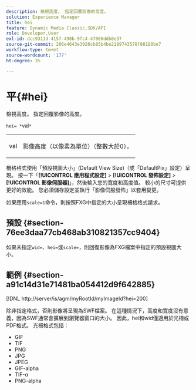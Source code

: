 ```yaml
---
description: 檢視高度。 指定回覆影像的高度。
solution: Experience Manager
title: hei
feature: Dynamic Media Classic,SDK/API
role: Developer,User
exl-id: dcc9311d-4157-490b-9fc4-47060ddb0e37
source-git-commit: 206e4643e3926cb85b4be2189743578f88180be7
workflow-type: tm+mt
source-wordcount: '177'
ht-degree: 3%

---
```


# 平{#hei}

檢視高度。 指定回覆影像的高度。

`hei= *`val`*`

<table id="simpletable_627E67D201744588815325F3C55F76A5"> 
 <tr class="strow"> 
  <td class="stentry"> <p><span class="codeph"> <span class="varname"> val</span></span> </p> </td> 
  <td class="stentry"> <p>影像高度（以像素為單位）（整數大於0）。 </p></td> 
 </tr> 
</table>

柵格格式使用「預設視圖大小」(Default View Size)（或「DefaultPix」設定）呈現。 按一下「**[!UICONTROL 應用程式設定]** > **[!UICONTROL 發佈設定]** > **[!UICONTROL 影像伺服器]**」，然後輸入您的寬度和高度值。 較小的尺寸可提供更好的效能。 您必須儲存設定並執行「影像伺服發佈」以套用變更。

如果應用`scale=1`命令，則按照FXG中指定的大小呈現柵格格式請求。

## 預設 {#section-76ee3daa77cb468ab310821357cc9404}

如果未指定`wid=`、`hei=`或`scale=`，則回復影像為FXG檔案中指定的預設視圖大小。

## 範例 {#section-a91c14d31e71481ba054412d9f642885}

[!DNL http://server/is/agm/myRootId/myImageId?hei=200]

除非指定格式，否則影像將呈現為SWF檔案。 在這種情況下，高度和寬度沒有意義，因為SWF通常會擴展到瀏覽器窗口的大小。 因此，hei和wid僅適用於光柵或PDF格式。 光柵格式包括：

* GIF
* TIF
* PNG
* JPG
* JPEG
* GIF-alpha
* TIF-α
* PNG-alpha
